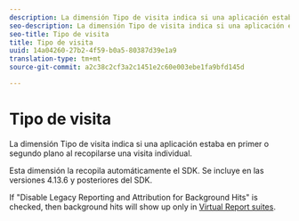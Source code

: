 ```yaml
---
description: La dimensión Tipo de visita indica si una aplicación estaba en primer o segundo plano al recopilarse una visita individual.
seo-description: La dimensión Tipo de visita indica si una aplicación estaba en primer o segundo plano al recopilarse una visita individual.
seo-title: Tipo de visita
title: Tipo de visita
uuid: 14a04260-27b2-4f59-b0a5-80387d39e1a9
translation-type: tm+mt
source-git-commit: a2c38c2cf3a2c1451e2c60e003ebe1fa9bfd145d

---
```



# Tipo de visita

La dimensión Tipo de visita indica si una aplicación estaba en primer o segundo plano al recopilarse una visita individual.

Esta dimensión la recopila automáticamente el SDK. Se incluye en las versiones 4.13.6 y posteriores del SDK.

If "Disable Legacy Reporting and Attribution for Background Hits" is checked, then background hits will show up only in [Virtual Report suites](../../../components/vrs/vrs-mobile-visit-processing.md#concept_EC51308E4FD14E149F1B5D63C0AB34BD).
